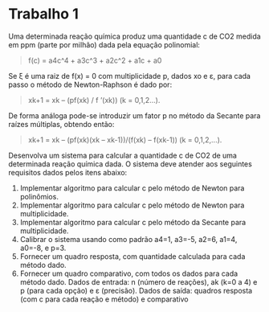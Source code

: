 # Trabalho 1

Uma determinada reação química produz uma quantidade c de CO2 medida em ppm (parte por milhão) dada pela equação polinomial:
>f(c) = a4c^4 + a3c^3 + a2c^2 + a1c + a0

Se ξ é uma raiz de f(x) = 0 com multiplicidade p, dados xo e ε, para cada passo o método de Newton-Raphson
é dado por:
>xk+1 = xk – (pf(xk) / f ’(xk)) (k = 0,1,2...).

De forma análoga pode-se introduzir um fator p no método da Secante para
raízes múltiplas, obtendo então:
>xk+1 = xk – (pf(xk)(xk – xk-1))/(f(xk) – f(xk-1)) (k = 0,1,2,...).

Desenvolva um sistema para calcular a
quantidade c de CO2 de uma determinada reação química dada. O sistema deve atender aos seguintes requisitos dados pelos itens abaixo:
1. Implementar algoritmo para calcular c pelo método de Newton para polinômios.
2. Implementar algoritmo para calcular c pelo método de Newton para multiplicidade.
3. Implementar algoritmo para calcular c pelo método da Secante para multiplicidade.
4. Calibrar o sistema usando como padrão a4=1, a3=-5, a2=6, a1=4, a0=-8, e p=3.
5. Fornecer um quadro resposta, com quantidade calculada para cada método dado.
6.  Fornecer um quadro comparativo, com todos os dados para cada método dado.
Dados de entrada: n (número de reações), ak (k=0 a 4) e p (para cada opção) e ε (precisão).
Dados de saída: quadros resposta (com c para cada reação e método) e comparativo
